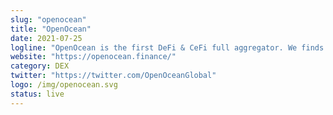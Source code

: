 ```yaml
---
slug: "openocean"
title: "OpenOcean"
date: 2021-07-25
logline: "OpenOcean is the first DeFi & CeFi full aggregator. We finds the best price and lowest slippage for traders by applying a deeply optimized intelligent routing algorithm. As one-stop entrance, we have aggregated ETH, ETH Layer2, BSC, TRON and Solana."
website: "https://openocean.finance/"
category: DEX
twitter: "https://twitter.com/OpenOceanGlobal"
logo: /img/openocean.svg
status: live
---
```


